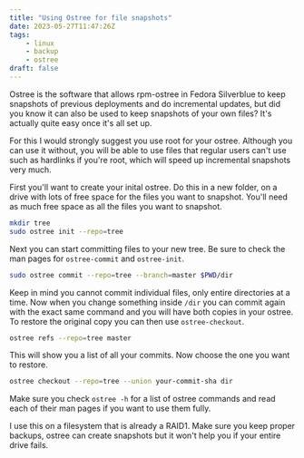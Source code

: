 ```yaml
---
title: "Using Ostree for file snapshots"
date: 2023-05-27T11:47:26Z
tags:
    - linux
    - backup
    - ostree
draft: false
---
```


Ostree is the software that allows rpm-ostree in Fedora Silverblue to keep snapshots of previous deployments and do incremental updates, but did you know it can also be used to keep snapshots of your own files? It's actually quite easy once it's all set up.

For this I would strongly suggest you use root for your ostree. Although you can use it without, you will be able to use files that regular users can't use such as hardlinks if you're root, which will speed up incremental snapshots very much.

First you'll want to create your inital ostree. Do this in a new folder, on a drive with lots of free space for the files you want to snapshot. You'll need as much free space as all the files you want to snapshot.

```sh
mkdir tree
sudo ostree init --repo=tree
```

Next you can start committing files to your new tree. Be sure to check the man pages for `ostree-commit` and `ostree-init`.

```sh
sudo ostree commit --repo=tree --branch=master $PWD/dir
```

Keep in mind you cannot commit individual files, only entire directories at a time. Now when you change something inside `/dir` you can commit again with the exact same command and you will have both copies in your ostree. To restore the original copy you can then use `ostree-checkout`.

```sh
ostree refs --repo=tree master
```

This will show you a list of all your commits. Now choose the one you want to restore.

```sh
ostree checkout --repo=tree --union your-commit-sha dir
```

Make sure you check `ostree -h` for a list of ostree commands and read each of their man pages if you want to use them fully.

I use this on a filesystem that is already a RAID1. Make sure you keep proper backups, ostree can create snapshots but it won't help you if your entire drive fails.